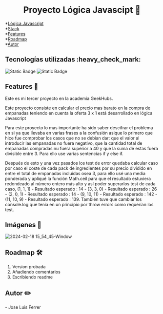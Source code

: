 <h1 align="center"> Proyecto Lógica Javascipt 🥟 </h1>


*[Lógica Javascript](#Título-e-imagen-de-portada)<br>
*[Stack](#Stack)<br>
*[Features](#Features)<br>
*[Roadmap](#Roadmap)<br>
*[Autor](#Autor)



<h2>Tecnologías utilizadas :heavy_check_mark:</h2>

![Static Badge](https://img.shields.io/badge/Javascript-F0DB4F?style=for-the-badge&logo=javascript&logoColor=F0DB4F&labelColor=black) ![Static Badge](https://img.shields.io/badge/Nodejs-3C873A?style=for-the-badge&logo=node.js&logoColor=3C873A&labelColor=black)






<h2>Features 👀</h2>
<p>Este es mi tercer proyecto en la academia GeekHubs.</p>
<p>Este proyecto consiste en calcular el precio mas barato en la compra de empanadas teniendo en cuenta la oferta 3 x 1 está desarrollado en lógica Javascript</p>
<p>Para este proyecto lo mas importante ha sido saber descifrar el problema en si ya que llevaba en varias frases a la confusión asique lo primero que hice fue comprobar los casos que no se debían dar: que el valor al introducir las empanadas no fuera negativo, que la cantidad total de empanadas compradas nu fuera superior a 40 y que la suma de estas fuera divisible entre 3. Para ello use varias sentencias if y else if.</p>
<p>Después de esto y una vez pasados los test de error quedaba calcular caso por caso  el coste de cada pack de ingredientes por su precio dividido en entre el total de empanadas incluidas osea 3, para ello usé una media ponderada y apliqué la función Math.ceil para que el resultado estuviera redondeado al número entero más alto y así poder superarlos test de cada caso, (1, 1, 1) - Resultado esperado : 14 - (3, 3, 0) - Resultado esperado : 26 - (2, 0, 1) - Resultado esperado : 14 - (9, 10, 11) - Resultado esperado : 142 - (11, 10, 9) - Resultado esperado : 139. También tuve que cambiar los console.log que tenía en un principio por throw errors como requerían los test.</p>


<h2>Imágenes 🎨</h2>

![2024-02-18 15_54_45-Window](https://github.com/jluisferrer/Proyecto-3/assets/157707370/81e2aefc-24ec-4791-9434-65aa65634ac3)



<h2>Roadmap 🛠️</h2>

1. Version probada
2. Añadiendo comentarios
3. Escribiendo readme
    
<h2>Autor ✏️</h2>
- Jose Luis Ferrer
